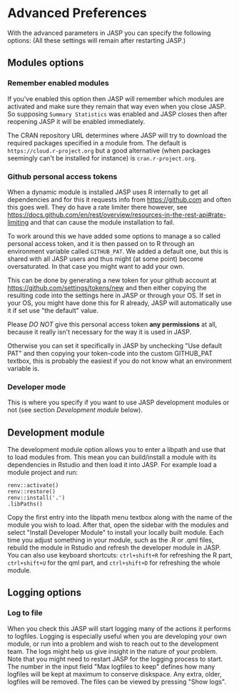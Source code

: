
Advanced Preferences
=========

With the advanced parameters in JASP you can specify the following options:
(All these settings will remain after restarting JASP.)

## Modules options

### Remember enabled modules
If you've enabled this option then JASP will remember which modules are activated and make sure they remain that way even when you close JASP. So supposing `Summary Statistics` was enabled and JASP closes then after reopening JASP it will be enabled immediately.

The CRAN repository URL determines where JASP will try to download the required packages specified in a module from.
The default is `https://cloud.r-project.org` but a good alternative (when packages seemingly can't be installed for instance) is `cran.r-project.org`.


### Github personal access tokens
When a dynamic module is installed JASP uses R internally to get all dependencies and for this it requests info from https://github.com and often this goes well.
They do have a rate limiter there however, see https://docs.github.com/en/rest/overview/resources-in-the-rest-api#rate-limiting and that can cause the module installation to fail.

To work around this we have added some options to manage a so called personal access token, and it is then passed on to R through an environment variable called `GITHUB_PAT`.
We added a default one, but this is shared with all JASP users and thus might (at some point) become oversaturated. In that case you might want to add your own.

This can be done by generating a new token for your github account at https://github.com/settings/tokens/new and then either copying the resulting code into the settings here in JASP or through your OS. If set in your OS, you might have done this for R already, JASP will automatically use it if set use "the default" value.

Please *DO NOT* give this personal access token **any permissions** at all, because it really isn't necessary for the way it is used in JASP.

Otherwise you can set it specifically in JASP by unchecking "Use default PAT" and then copying your token-code into the custom GITHUB_PAT textbox, this is probably the easiest if you do not know what an environment variable is.

### Developer mode
This is where you specify if you want to use JASP development modules or not (see section *Development module* below).


## Development module

The development module option allows you to enter a libpath and use that to load modules from.  This mean you can build/install a module with its dependencies in Rstudio and then load it into JASP.
For example load a module project and run:
```
renv::activate()
renv::restore()
renv::install('.')
.libPaths()
```

Copy the first entry into the libpath menu textbox along with the name of the module you wish to load. After that, open the sidebar with the modules and select "Install Developer Module" to install your locally built module. Each time you adjust something in your module, such as the .R or .qml files, rebuild the module in Rstudio and refresh the developer module in JASP. You can also use keyboard shortcuts: `ctrl+shift+R` for refreshing the R part, `ctrl+shift+U` for the qml part, and `ctrl+shift+D` for refreshing the whole module.

## Logging options

### Log to file
When you check this JASP will start logging many of the actions it performs to logfiles. 
Logging is especially useful when you are developing your own module, or run into a problem and wish to reach out to the development team.
The logs might help us give insight in the nature of your problem. Note that you might need to restart JASP for the logging process to start.
The number in the input field "Max logfiles to keep" defines how many logfiles will be kept at maximum to conserve diskspace. Any extra, older, logfiles will be removed.
The files can be viewed by pressing "Show logs".
